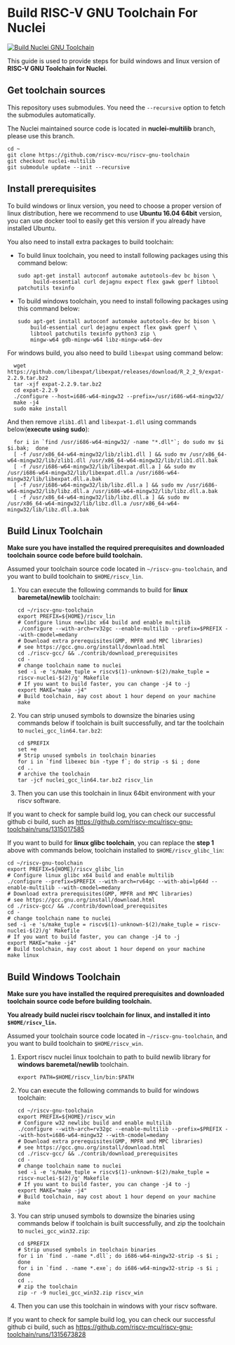 # Build RISC-V GNU Toolchain For Nuclei

[![Build Nuclei GNU Toolchain](https://github.com/riscv-mcu/riscv-gnu-toolchain/workflows/Build%20GNU%20Toolchain/badge.svg)](https://github.com/riscv-mcu/riscv-gnu-toolchain/actions)

This guide is used to provide steps for build windows and linux version of **RISC-V GNU Toolchain for Nuclei**.

## Get toolchain sources

This repository uses submodules. You need the `--recursive` option to fetch the submodules automatically.

The Nuclei maintained source code is located in **nuclei-multilib** branch, please use this branch.

~~~
cd ~
git clone https://github.com/riscv-mcu/riscv-gnu-toolchain
git checkout nuclei-multilib
git submodule update --init --recursive
~~~

## Install prerequisites

To build windows or linux version, you need to choose a proper version of linux distribution, here we recommend to use **Ubuntu 16.04 64bit** version, you can use docker tool to easily get this version if you already have installed Ubuntu.

You also need to install extra packages to build toolchain:

* To build linux toolchain, you need to install following packages using this command below:

  ~~~shell
  sudo apt-get install autoconf automake autotools-dev bc bison \
       build-essential curl dejagnu expect flex gawk gperf libtool patchutils texinfo
  ~~~

* To build windows toolchain, you need to install following packages using this command below:

  ~~~shell
  sudo apt-get install autoconf automake autotools-dev bc bison \
      build-essential curl dejagnu expect flex gawk gperf \
      libtool patchutils texinfo python3 zip \
      mingw-w64 gdb-mingw-w64 libz-mingw-w64-dev
  ~~~
  
For windows build, you also need to build `libexpat` using command below:
  
~~~shell
  wget https://github.com/libexpat/libexpat/releases/download/R_2_2_9/expat-2.2.9.tar.bz2
  tar -xjf expat-2.2.9.tar.bz2
  cd expat-2.2.9
  ./configure --host=i686-w64-mingw32 --prefix=/usr/i686-w64-mingw32/
  make -j4
  sudo make install
  ~~~
  
And then remove `zlib1.dll` and `libexpat-1.dll` using commands below(**execute using sudo**):
  
~~~shell
  for i in `find /usr/i686-w64-mingw32/ -name "*.dll"`; do sudo mv $i $i.bak;  done
  [ -f /usr/x86_64-w64-mingw32/lib/zlib1.dll ] && sudo mv /usr/x86_64-w64-mingw32/lib/zlib1.dll /usr/x86_64-w64-mingw32/lib/zlib1.dll.bak
  [ -f /usr/i686-w64-mingw32/lib/libexpat.dll.a ] && sudo mv /usr/i686-w64-mingw32/lib/libexpat.dll.a /usr/i686-w64-mingw32/lib/libexpat.dll.a.bak
  [ -f /usr/i686-w64-mingw32/lib/libz.dll.a ] && sudo mv /usr/i686-w64-mingw32/lib/libz.dll.a /usr/i686-w64-mingw32/lib/libz.dll.a.bak
  [ -f /usr/x86_64-w64-mingw32/lib/libz.dll.a ] && sudo mv /usr/x86_64-w64-mingw32/lib/libz.dll.a /usr/x86_64-w64-mingw32/lib/libz.dll.a.bak
  ~~~

## Build Linux Toolchain

**Make sure you have installed the required prerequisites and downloaded toolchain source code before build toolchain.**

Assumed your toolchain source code located in `~/riscv-gnu-toolchain`, and you want to build toolchain to `$HOME/riscv_lin`.

1. You can execute the following commands to build for **linux baremetal/newlib** toolchain:

   ~~~shell
   cd ~/riscv-gnu-toolchain
   export PREFIX=${HOME}/riscv_lin
   # Configure linux newlibc x64 build and enable multilib
   ./configure --with-arch=rv32gc --enable-multilib --prefix=$PREFIX --with-cmodel=medany
   # Download extra prerequisites(GMP, MPFR and MPC libraries)
   # see https://gcc.gnu.org/install/download.html
   cd ./riscv-gcc/ && ./contrib/download_prerequisites
   cd -
   # change toolchain name to nuclei
   sed -i -e 's/make_tuple = riscv$(1)-unknown-$(2)/make_tuple = riscv-nuclei-$(2)/g' Makefile
   # If you want to build faster, you can change -j4 to -j
   export MAKE="make -j4"
   # Build toolchain, may cost about 1 hour depend on your machine
   make
   ~~~

2. You can strip unused symbols to downsize the binaries using commands below if toolchain is built successfully, and tar the toolchain to `nuclei_gcc_lin64.tar.bz2`:

   ~~~shell
   cd $PREFIX
   set +e
   # Strip unused symbols in toolchain binaries
   for i in `find libexec bin -type f`; do strip -s $i ; done
   cd ..
   # archive the toolchain
   tar -jcf nuclei_gcc_lin64.tar.bz2 riscv_lin
   ~~~
   
3. Then you can use this toolchain in linux 64bit environment with your riscv software.

If you want to check for sample build log, you can check our successful github ci build, such as https://github.com/riscv-mcu/riscv-gnu-toolchain/runs/1315017585

If you want to build for **linux glibc toolchain**, you can replace the **step 1** above with commands below, toolchain installed to `$HOME/riscv_glibc_lin`:

~~~shell
cd ~/riscv-gnu-toolchain
export PREFIX=${HOME}/riscv_glibc_lin
# Configure linux glibc x64 build and enable multilib
./configure --prefix=$PREFIX --with-arch=rv64gc --with-abi=lp64d --enable-multilib --with-cmodel=medany
# Download extra prerequisites(GMP, MPFR and MPC libraries)
# see https://gcc.gnu.org/install/download.html
cd ./riscv-gcc/ && ./contrib/download_prerequisites
cd -
# change toolchain name to nuclei
sed -i -e 's/make_tuple = riscv$(1)-unknown-$(2)/make_tuple = riscv-nuclei-$(2)/g' Makefile
# If you want to build faster, you can change -j4 to -j
export MAKE="make -j4"
# Build toolchain, may cost about 1 hour depend on your machine
make linux
~~~

## Build Windows Toolchain

**Make sure you have installed the required prerequisites and downloaded toolchain source code before building toolchain.**

**You already build nuclei riscv toolchain for linux, and installed it into `$HOME/riscv_lin`.**

Assumed your toolchain source code located in `~/riscv-gnu-toolchain`, and you want to build toolchain to `$HOME/riscv_win`.

1. Export riscv nuclei linux toolchain to path to build newlib library for **windows baremetal/newlib** toolchain.

    ~~~shell
    export PATH=$HOME/riscv_lin/bin:$PATH
    ~~~
    
2. You can execute the following commands to build for windows toolchain:

    ~~~shell
    cd ~/riscv-gnu-toolchain
    export PREFIX=${HOME}/riscv_win
    # Configure w32 newlibc build and enable multilib
    ./configure --with-arch=rv32gc --enable-multilib --prefix=$PREFIX --with-host=i686-w64-mingw32 --with-cmodel=medany
    # Download extra prerequisites(GMP, MPFR and MPC libraries)
    # see https://gcc.gnu.org/install/download.html
    cd ./riscv-gcc/ && ./contrib/download_prerequisites
    cd -
    # change toolchain name to nuclei
    sed -i -e 's/make_tuple = riscv$(1)-unknown-$(2)/make_tuple = riscv-nuclei-$(2)/g' Makefile
    # If you want to build faster, you can change -j4 to -j
    export MAKE="make -j4"
    # Build toolchain, may cost about 1 hour depend on your machine
    make
    ~~~

2. You can strip unused symbols to downsize the binaries using commands below if toolchain is built successfully, and zip the toolchain to `nuclei_gcc_win32.zip`:

   ~~~shell
   cd $PREFIX
   # Strip unused symbols in toolchain binaries
   for i in `find . -name *.dll`; do i686-w64-mingw32-strip -s $i ; done
   for i in `find . -name *.exe`; do i686-w64-mingw32-strip -s $i ; done
   cd ..
   # zip the toolchain
   zip -r -9 nuclei_gcc_win32.zip riscv_win
   ~~~
   
3. Then you can use this toolchain in windows with your riscv software.

If you want to check for sample build log, you can check our successful github ci build, such as https://github.com/riscv-mcu/riscv-gnu-toolchain/runs/1315673828
